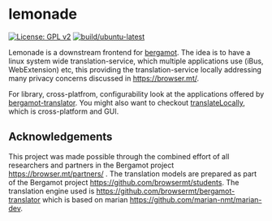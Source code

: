 # lemonade

[![License: GPL v2](https://img.shields.io/badge/License-GPL%20v2-blue.svg)](https://www.gnu.org/licenses/old-licenses/gpl-2.0.en.html) 
[![build/ubuntu-latest](https://github.com/jerinphilip/lemonade/actions/workflows/main.yml/badge.svg)](./.github/workflows/main.yml)

Lemonade is a downstream frontend for
[bergamot](https://github.com/browsermt/bergamot-translator).  The idea is to have a linux system wide translation-service, which multiple
applications use (iBus, WebExtension) etc, this providing the
translation-service locally addressing many privacy concerns discussed in
https://browser.mt/. 

For library, cross-platfrom, configurability look at the applications offered
by [bergamot-translator](https://github.com/browsermt/bergamot-translator).
You might also want to checkout
[translateLocally](https://github.com/XapaJIaMnu/translateLocally), which is
cross-platform and GUI.


## Acknowledgements

This project was made possible through the combined effort of all researchers
and partners in the Bergamot project https://browser.mt/partners/ . The
translation models are prepared as part of the Bergamot project
https://github.com/browsermt/students. The translation engine used is
https://github.com/browsermt/bergamot-translator which is based on marian
https://github.com/marian-nmt/marian-dev.

